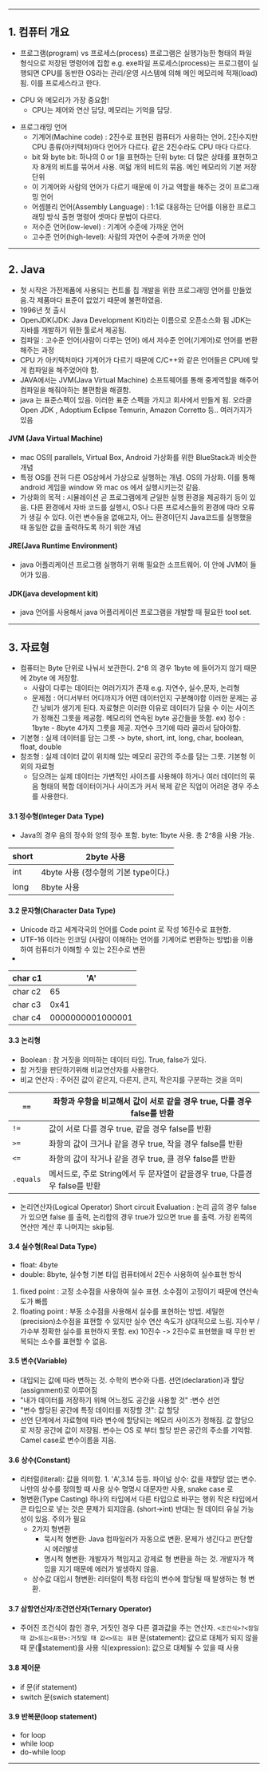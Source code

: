 ***
## 1. 컴퓨터 개요

- 프로그램(program) vs 프로세스(process)
	프로그램은 실행가능한 형태의 파일 형식으로 저장된 명령어에 집합 e.g. exe파일
	프로세스(process)는 프로그램이 실행되면 CPU를 동반한 OS라는 관리/운영 시스템에 의해 메인 메모리에 적재(load)됨. 이를 프로세스라고 한다.
	
* CPU 와 메모리가 가장 중요함!
	- CPU는 제어와 연산 담당, 메모리는 기억을 담당.
	
- 프로그래밍 언어
	- 기계어(Machine code) : 2진수로 표현된 컴퓨터가 사용하는 언어. 2진수지만 CPU 종류(아키텍처)마다 언어가 다르다. 같은 2진수라도 CPU 마다 다르다.
	- bit 와 byte
		bit: 하나의 0 or 1을 표현하는 단위
		byte: 더 많은 상태를 표현하고자 8개의 비트를 묶어서 사용. 여덟 개의 비트의 묶음. 메인 메모리의 기본 저장 단위
	- 이 기계어와 사람의 언어가 다르기 때문에 이 가교 역할을 해주는 것이 프로그래밍 언어
	- 어셈블리 언어(Assembly Language) : 1:1로 대응하는 단어를 이용한 프로그래밍 방식 출현
		명령어 셋마다 문법이 다르다.
	- 저수준 언어(low-level) : 기계어 수준에 가까운 언어
	- 고수준 언어(high-level): 사람의 자연어 수준에 가까운 언어
***
## 2. Java 

- 첫 시작은 가전제품에 사용되는 컨트롤 칩 개발을 위한 프로그래밍 언어를 만들었음.각 제품마다 표준이 없었기 때문에 불편하였음.
- 1996년 첫 출시 
- OpenJDK(JDK: Java Development Kit)라는 이름으로 오픈소스화 됨 JDK는 자바를 개발하기 위한 툴로서 제공됨.
- 컴파일 : 고수준 언어(사람이 다루는 언어) 에서 저수준 언어(기계어)로 언어를 변환해주는 과정
- CPU 가 아키텍처마다 기계어가 다르기 때문에 C/C++와 같은 언어들은 CPU에 맞게 컴파일을 해주었어야 함.
- JAVA에서는 JVM(Java Virtual Machine) 소프트웨어를 통해 중계역할을 해주어 컴파일을 해줘야하는 불편함을 해결함.
- java 는 표준스펙이 있음. 
	이러한 표준 스펙을 가지고 회사에서 만들게 됨.
	오라클 Open JDK , Adoptium Eclipse Temurin, Amazon Corretto 등.. 여러가지가 있음

#### JVM (Java Virtual Machine)
- mac OS의 parallels, Virtual Box, Android 가상화를 위한 BlueStack과 비슷한 개념
- 특정 OS를 전혀 다른 OS상에서 가상으로 실행하는 개념. OS의 가상화. 이를 통해 android 게임을 window 와 mac os 에서 실행시키는것 같음. 
- 가상화의 목적 : 시뮬레이션 곧 프로그램에게 균일한 실행 환경을 제공하기 등이 있음. 다른 환경에서 자바 코드를 실행시, OS나 다른 프로세스들의 환경에 따라 오류가 생길 수 있다. 이런 변수들을 없애고자, 어느 환경이던지 Java코드를 실행했을 때 동일한 값을 출력하도록 하기 위한 개념

#### JRE(Java Runtime Environment)
- java 어플리케이션 프로그램 실행하기 위해 필요한 소프트웨어. 이 안에 JVM이 들어가 있음.

#### JDK(java development kit)
- java 언어를 사용해서 java 어플리케이션 프로그램을 개발할 때 필요한 tool set.
***
## 3. 자료형

- 컴퓨터는 Byte 단위로 나눠서 보관한다. 2^8 의 경우 1byte 에 들어가지 않기 때문에 2byte 에 저장함.
	- 사람이 다루는 데이터는 여러가지가 존재 e.g. 자연수, 실수,문자, 논리형
	- 문제점 : 어디서부터 어디까지가 어떤 데이터인지 구분해야함
        이러한 문제는 공간 낭비가 생기게 된다.
		자료형은 이러한 이유로 데이터가 담을 수 이는 사이즈가 정해진 그릇을 제공함. 메모리의 연속된 byte 공간들을 뜻함.
		ex) 정수 : 1byte - 8byte 4가지 그릇을 제공. 자연수 크기에 따라 골라서 담아야함.
- 기본형 : 실제 데이터를 담는 그릇
	-> byte, short, int, long, char, boolean, float, double
- 참조형 : 실제 데이터 값이 위치해 있는 메모리 공간의 주소를 담는 그릇. 기본형 이외의 자료형
	- 담으려는 실제 데이터는 가변적인 사이즈를 사용해야 하거나 여러 데이터의 묶음 형태의 복합 데이터이거나 사이즈가 커서 복제 같은 직업이 어려운 경우 주소를 사용한다.
#### 3.1 정수형(Integer Data Type)
- Java의 경우 음의 정수와 양의 정수 포함.
	byte: 1byte 사용. 총 2^8을 사용 가능. 

| short | 2byte 사용                   |
| ----- | -------------------------- |
| int   | 4byte 사용 (정수형의 기본 type이다.) |
| long  | 8byte 사용                   |

#### 3.2 문자형(Character Data Type)
- Unicode 라고 세계각국의 언어를 Code point 로 작성
	16진수로  표현함. 
- UTF-16 이라는 인코딩 (사람이 이해하는 언어를 기계어로 변환하는 방법)을 이용하여 컴퓨터가 이해할 수 있는 2진수로 변환
- 
| char c1 | 'A'              |
| ------- | ---------------- |
| char c2 | 65               |
| char c3 | 0x41             |
| char c4 | 0000000001000001 |

#### 3.3 논리형
- Boolean : 참 거짓을 의미하는 데이터 타입. True, false가 있다.
- 참 거짓을 판단하기위해 비교연산자를 사용한다.
- 비교 연산자 : 주어진 값이 같은지, 다른지, 큰지, 작은지를 구분하는 것을 의미

| `==`      | 좌항과 우항을 비교해서 값이 서로 같을 경우 true, 다를 경우 false를 반환     |
| ------- | -------------------------------------------------- |
| `!=`      | 값이 서로 다를 경우 true, 같을 경우 false를 반환                  |
| `>=`      | 좌항의 값이 크거나 같을 경우 true, 작을 경우 false를 반환             |
| `<=`      | 좌항의 값이 작거나 같을 경우 true, 클 경우 false를 반환              |
| `.equals` | 메서드로, 주로 String에서 두 문자열이 같을경우 true, 다를경우 false를 반환 |
- 논리연산자(Logical Operator)
	Short circuit Evaluation : 논리 곱의 경우 false 가 있으면 false 를 출력, 논리합의 경우 true가 있으면 true 를 출력. 가장 왼쪽의 연산만 계산 후 나머지는 skip됨.

#### 3.4 실수형(Real Data Type)

- float: 4byte
- double: 8byte, 실수형 기본 타입
	컴퓨터에서 2진수 사용하여 실수표현 방식
1. fixed point : 고정 소수점을 사용하여 실수 표현. 소수점이 고정이기 때문에 연산속도가 빠름
2. floating point : 부동 소수점을 사용해서 실수를 표현하는 방법. 세밀한(precision)소수점을 표현할 수 있지만 실수 연산 속도가 상대적으로 느림. 지수부 / 가수부
정확한 실수를 표현하지 못함. ex) 10진수 -> 2진수로 표현했을 때 무한 반복되는 소수를 표현할 수 없음.

#### 3.5 변수(Variable)

- 대입되는 값에 따라 변하는 것. 수학의 변수와 다름.
	선언(declaration)과 할당(assignment)로 이루어짐
- "내가 데이터를 저장하기 위해 어느정도 공간을 사용할 것" :변수 선언 
- "변수 할당된 공간에 특정 데이터를 저장할 것": 값 할당
- 선언 단계에서 자료형에 따라 변수에 할당되는 메모리 사이즈가 정해짐. 값 할당으로 저장 공간에 값이 저장됨.
	변수는 OS 로 부터 할당 받은 공간의 주소를 기억함. 
	Camel case로 변수이름을 지음.

#### 3.6 상수(Constant)

- 리터럴(literal): 값을 의미함. 1. 'A',3.14 등등. 
	파이널 상수: 값을 재할당 없는 변수. 나만의 상수를 정의할 때 사용
	상수 명명시 대문자만 사용, snake case 로 
- 형변환(Type Casting)
	하나의 타입에서 다른 타입으로 바꾸는 행위
	작은 타입에서 큰 타입으로 넣는 것은 문제가 되지않음. (short->int) 반대는 원 데이터 유실 가능성이 있음. 주의가 필요
	- 2가지 형변환
		- 묵시적 형변환: Java 컴파일러가 자동으로 변환. 문제가 생긴다고 판단할 시 에러발생
		- 명시적 형변환: 개발자가 책임지고 강제로 형 변환을 하는 것. 개발자가 책임을 지기 때문에 에러가 발생하지 않음.
	- 상수값 대입시 형변환: 리터럴이 특정 타입의 변수에 할당될 때 발생하는 형 변환.


#### 3.7 삼항연산자/조건연산자(Ternary Operator)

- 주어진 조건식이 참인 경우, 거짓인 경우 다른 결과값을 주는 연산자.
	`<조건식>?<참일 때 값>또는<표현>:거짓일 때 값<>또는 표현`
	문(statement): 값으로 대체가 되지 않을 때 문(statement)을 사용
	식(expression): 값으로 대체될 수 있을 때 사용

#### 3.8 제어문

- if 문(if statement)
- switch 문(swich statement)

#### 3.9 반복문(loop statement)
- for loop
- while loop
- do-while loop
***

